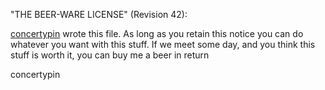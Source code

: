 

"THE BEER-WARE LICENSE" (Revision 42):

[concertypin](https://github.com/concertypin) wrote this file. As long as you retain this notice you can do whatever you want with this stuff. If we meet some day, and you think this stuff is worth it, you can buy me a beer in return

concertypin